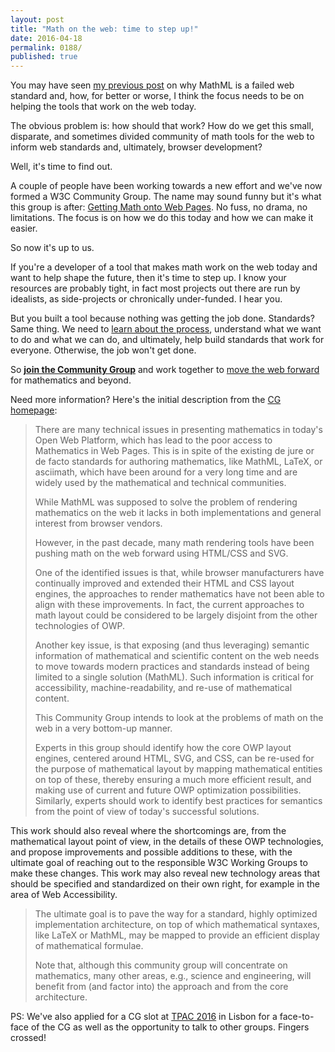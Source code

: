 ```yaml
---
layout: post
title: "Math on the web: time to step up!"
date: 2016-04-18
permalink: 0188/
published: true
---
```


You may have seen [my previous post](https://www.peterkrautzberger.org/0186/) on why MathML is a failed web standard and, how, for better or worse, I think the focus needs to be on helping the tools that work on the web today.

The obvious problem is: how should that work? How do we get this small, disparate, and sometimes divided community of math tools for the web to inform web standards and, ultimately, browser development?

Well, it's time to find out.

A couple of people have been working towards a new effort and we've now formed a W3C Community Group. The name may sound funny but it's what this group is after: [Getting Math onto Web Pages](https://www.w3.org/community/mathonwebpages). No fuss, no drama, no limitations. The focus is on how we do this today and how we can make it easier.

So now it's up to us.

If you're a developer of a tool that makes math work on the web today and want to help shape the future, then it's time to step up. I know your resources are probably tight, in fact most projects out there are run by idealists, as side-projects or chronically under-funded. I hear you.

But you built a tool because nothing was getting the job done. Standards? Same thing. We need to [learn about the process](https://discourse.wicg.io/t/welcome-to-specifiction/6), understand what we want to do and what we can do, and ultimately, help build standards that work for everyone. Otherwise, the job won't get done.

So **[join the Community Group](https://www.w3.org/community/mathonwebpages)** and work together to [move the web forward](http://movethewebforward.org/) for mathematics and beyond.

Need more information? Here's the initial description from the [CG homepage](https://www.w3.org/community/mathonwebpages):

> There are many technical issues in presenting mathematics in today's
Open Web Platform, which has lead to the poor access to Mathematics in
Web Pages. This is in spite of the existing de jure or de facto
standards for authoring mathematics, like MathML, LaTeX, or asciimath,
which have been around for a very long time and are widely used by the
mathematical and technical communities.
>
> While MathML was supposed to solve the problem of rendering mathematics
on the web it lacks in both implementations and general interest from
browser vendors.
>
> However, in the past decade, many math rendering tools have been pushing
math on the web forward using HTML/CSS and SVG.
>
> One of the identified issues is that, while browser manufacturers have
continually improved and extended their HTML and CSS layout engines, the
approaches to render mathematics have not been able to align with these
improvements. In fact, the current approaches to math layout could be
considered  to be largely disjoint from the other technologies of OWP.
>
> Another key issue, is that exposing (and thus leveraging) semantic
information of mathematical and scientific content on the web needs to
move towards modern practices and standards instead of being limited to
a single solution (MathML). Such information is critical for
accessibility, machine-readability, and re-use of mathematical content.
>
> This Community Group intends to look at the problems of math on the web
in a very bottom-up manner.
>
> Experts in this group should identify how the core OWP layout engines,
centered around HTML, SVG, and CSS, can be re-used for the purpose of
mathematical layout by mapping mathematical entities on top of these,
thereby ensuring a much more efficient result, and making use of current
and future OWP optimization possibilities.  Similarly, experts should
work to identify best practices for semantics from the point of view of
today's successful solutions.
>
This work should also reveal where the shortcomings are, from the
mathematical layout point of view, in the details of these OWP
technologies, and propose improvements and possible additions to these,
with the ultimate goal of reaching out to the responsible W3C Working
Groups to make these changes. This work may also reveal new technology
areas that should be specified and standardized on their own right, for
example in the area of Web Accessibility.
>
> The ultimate goal is to pave the way for a standard, highly optimized
implementation architecture, on top of which mathematical syntaxes, like
LaTeX or MathML, may be mapped to provide an efficient display of
mathematical formulae.
>
> Note that, although this community group will concentrate on
mathematics, many other areas, e.g., science and engineering, will
benefit from (and factor into) the approach and from the core
architecture.

PS: We've also applied for a CG slot at [TPAC 2016](https://www.w3.org/2016/09/TPAC/) in Lisbon for a face-to-face of the CG as well as the opportunity to talk to other groups. Fingers crossed!
